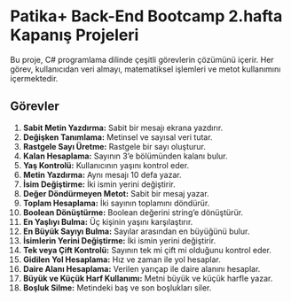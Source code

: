 # Patika+ Back-End Bootcamp 2.hafta Kapanış Projeleri 

Bu proje, C# programlama dilinde çeşitli görevlerin çözümünü içerir. Her görev, kullanıcıdan veri almayı, matematiksel işlemleri ve metot kullanımını içermektedir.

## Görevler
1. **Sabit Metin Yazdırma:** Sabit bir mesajı ekrana yazdırır.
2. **Değişken Tanımlama:** Metinsel ve sayısal veri tutar.
3. **Rastgele Sayı Üretme:** Rastgele bir sayı oluşturur.
4. **Kalan Hesaplama:** Sayının 3’e bölümünden kalanı bulur.
5. **Yaş Kontrolü:** Kullanıcının yaşını kontrol eder.
6. **Metin Yazdırma:** Aynı mesajı 10 defa yazar.
7. **İsim Değiştirme:** İki ismin yerini değiştirir.
8. **Değer Döndürmeyen Metot:** Sabit bir mesaj yazar.
9. **Toplam Hesaplama:** İki sayının toplamını döndürür.
10. **Boolean Dönüştürme:** Boolean değerini string’e dönüştürür.
11. **En Yaşlıyı Bulma:** Üç kişinin yaşını karşılaştırır.
12. **En Büyük Sayıyı Bulma:** Sayılar arasından en büyüğünü bulur.
13. **İsimlerin Yerini Değiştirme:** İki ismin yerini değiştirir.
14. **Tek veya Çift Kontrolü:** Sayının tek mi çift mi olduğunu kontrol eder.
15. **Gidilen Yol Hesaplama:** Hız ve zaman ile yol hesaplar.
16. **Daire Alanı Hesaplama:** Verilen yarıçap ile daire alanını hesaplar.
17. **Büyük ve Küçük Harf Kullanımı:** Metni büyük ve küçük harfle yazar.
18. **Boşluk Silme:** Metindeki baş ve son boşlukları siler.
